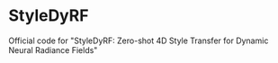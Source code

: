 # StyleDyRF
Official code for "StyleDyRF: Zero-shot 4D Style Transfer for Dynamic Neural Radiance Fields"
